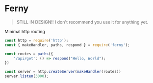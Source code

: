 # Ferny

> STILL IN DESIGN!! I don't recommend you use it for anything yet.

Minimal http routing

```js
const http = require('http');
const { makeHandler, paths, respond } = require('ferny');

const routes = paths({
	'/api/get': () => respond("Hello, World");
})

const server = http.createServer(makeHandler(routes))
server.listen(3000);
```
